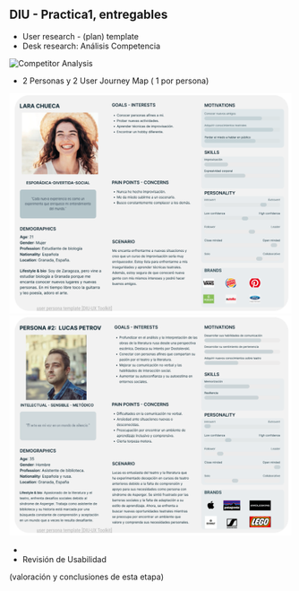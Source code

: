 ## DIU - Practica1, entregables



- User research - (plan) template 
- Desk research: Análisis Competencia 

![Competitor Analysis](Competitor_Analysis.png)


- 2 Personas y  2 User Journey Map  ( 1 por persona)

![Persona 1 - Lara](Persona1-Lara.png)
![Competitor Analysis](Persona2-Lucas.png)

-
- Revisión de Usabilidad 


(valoración y conclusiones de esta etapa)
